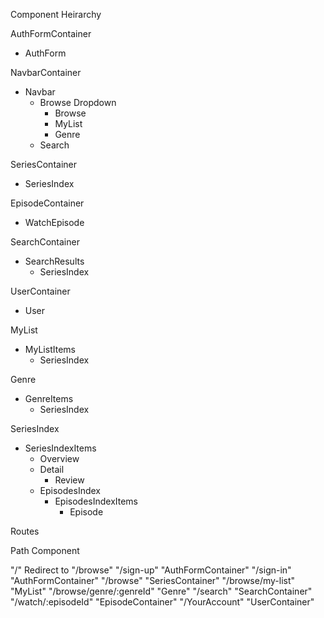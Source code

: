 Component Heirarchy

AuthFormContainer
  - AuthForm

NavbarContainer
  - Navbar
    * Browse Dropdown
      * Browse
      * MyList
      * Genre
    * Search

SeriesContainer
  - SeriesIndex

EpisodeContainer
  - WatchEpisode

SearchContainer
  - SearchResults
    - SeriesIndex

UserContainer
  - User

MyList
  - MyListItems
    - SeriesIndex

Genre
  - GenreItems
    - SeriesIndex

SeriesIndex
  * SeriesIndexItems
    * Overview
    * Detail
      - Review
    * EpisodesIndex
      - EpisodesIndexItems
        + Episode


Routes

Path	Component

"/" Redirect to "/browse"
"/sign-up"	"AuthFormContainer"
"/sign-in"	"AuthFormContainer"
"/browse" "SeriesContainer"
"/browse/my-list" "MyList"
"/browse/genre/:genreId" "Genre"
"/search" "SearchContainer"
"/watch/:episodeId" "EpisodeContainer"
"/YourAccount" "UserContainer"
